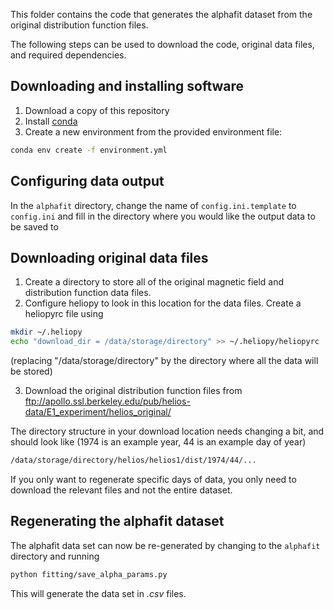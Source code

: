 This folder contains the code that generates the alphafit dataset from the
original distribution function files.

The following steps can be used to download the code, original data files, and
required dependencies.

Downloading and installing software
-----------------------------------
1. Download a copy of this repository
2. Install [conda](https://conda.io/docs/user-guide/install/index.html)
3. Create a new environment from the provided environment file:
```bash
conda env create -f environment.yml
```

Configuring data output
-----------------------
In the `alphafit` directory, change the name of
`config.ini.template` to `config.ini` and fill in the directory where you
would like the output data to be saved to

Downloading original data files
-------------------------------
1. Create a directory to store all of the original magnetic field and
distribution function data files.
2. Configure heliopy to look in this location for the data files. Create
a heliopyrc file using
```bash
mkdir ~/.heliopy
echo "download_dir = /data/storage/directory" >> ~/.heliopy/heliopyrc
```
(replacing "/data/storage/directory" by the directory where all the data will
be stored)

3. Download the original distribution function files from ftp://apollo.ssl.berkeley.edu/pub/helios-data/E1_experiment/helios_original/

The directory structure in your download location needs changing a bit,
and should look like (1974 is an example year, 44 is an example day of year)
```bash
/data/storage/directory/helios/helios1/dist/1974/44/...
```
If you only want to regenerate specific days of data, you only need to download
the relevant files and not the entire dataset.

Regenerating the alphafit dataset
--------------------------------
The alphafit data set can now be re-generated by changing to the
`alphafit` directory and running

```bash
python fitting/save_alpha_params.py
```

This will generate the data set in *.csv* files.
